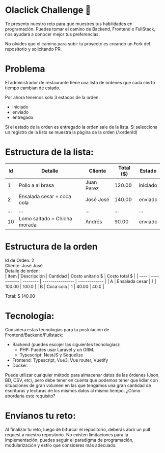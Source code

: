 # Olaclick Challenge :rocket:

Te presento nuestro reto para que muestres tus habilidades en programación. Puedes tomar el camino de Backend, Frontend o FullStack, nos ayudará a conocer mejor tus preferencias.

No olvides que el camino para subir tu proyecto es creando un Fork del repositorio y solicitando PR. 

# Problema

El administrador de restaurante tiene una lista de órdenes que cada cierto tiempo cambian de estado. 

Por ahora tenemos solo 3 estados de la orden:
- iniciado
- enviado
- entregado 

Si el estado de la orden es entregado la orden sale de la lista. 
Si selecciona un registro de la lista se muestra la pàgina de la orden (/:ordenId)

# Estructura de la lista:
| Id | Detalle | Cliente | Total ($) | Estado |
| -- | ------- | ------- | --------- | ------ |
| 1 | Pollo a al brasa | Juan Perez | 120.00 | iniciado |
| 2 | Ensalada cesar + coca cola | José José | 140.00 | enviado|
| … | … | … | … | … |
| 10 | Lomo saltado + Chicha morada | Andrés | 90.00 | enviado |



# Estructura de la orden 

Id de Orden: 2  
Cliente: José José  
Detalle de orden:  
| Item | Descripción | Cantidad | Costo unitario $ | Costo total $ |
| ---- | ----------- | -------- | ---------------- | ------------- |
| A    | Ensalada cesar | 1 |  100.00 | 100.0 |
| B    | Coca cola | 1 |  40.00 | 40.0 |

Total: $ 140.00  


# Tecnología:
Considera estas tecnologías para tu postulación de Frontend/Backend/Fullstack:
- Backend (puedes escojer las siguientes tecnologías):
  + PHP: Puedes usar Laravel y un ORM.
  + Typescript: NestJS y Sequelize
- Frontend: Typescript, Vue3, Vue router, Vuetify 
- Docker.


Puede utilizar cualquier método para almacenar datos de las órdenes (Json, BD, CSV, etc), pero debe tener en cuenta que podemos tener que lidiar con situaciones de gran volumen en las que tengamos una gran cantidad de escrituras y lecturas de los mismos datos al mismo tiempo. ¿Cómo abordaría este requisito?


# Envíanos tu reto:
Al finalizar tu reto, luego de bifurcar el repositorio, deberás abrir un pull request a nuestro repositorio. No existen limitaciones para la implementación, puedes seguir el paradigma de programación, modularización y estilo que consideres más adecuado.
